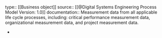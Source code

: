 type:: [[Business object]]
source:: [[@Digital Systems Engineering Process Model Version: 1.0]]
documentation:: Measurement data from all applicable life cycle processes, including: critical performance measurement data, organizational measurement data, and project measurement data.

-